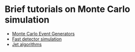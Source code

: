 # Brief tutorials on Monte Carlo simulation
* [Monte Carlo Event Generators](EventGenerators/README.md)
* [Fast detector simulation](DetectorSim/Delphes.md)
* [Jet algorithms](Jets/README.md)

